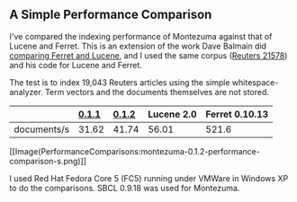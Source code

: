 ## A Simple Performance Comparison ##

I've compared the indexing performance of Montezuma against that of Lucene and Ferret.  This is an extension of the work Dave Balmain did [comparing Ferret and Lucene](http://ferret.davebalmain.com/trac/wiki/FerretVsLucene), and  I used the same corpus ([Reuters 21578](http://www.daviddlewis.com/resources/testcollections/reuters21578/)) and his code for Lucene and Ferret.

The test is to index 19,043 Reuters articles using the simple whitespace-analyzer.  Term vectors and the documents themselves are not stored.

|                     | [0.1.1](Montezuma.md)|[0.1.2](Montezuma.md)|Lucene 2.0 | Ferret 0.10.13 |
|:--------------------|:---------------------|:--------------------|:----------|:---------------|
|documents/s          | 31.62                           | 41.74                            | 56.01       | 521.6              |


[[Image(PerformanceComparisons:montezuma-0.1.2-performance-comparison-s.png)]]


I used Red Hat Fedora Core 5 (FC5) running under VMWare in Windows XP to do the comparisons.  SBCL 0.9.18 was used for Montezuma.
